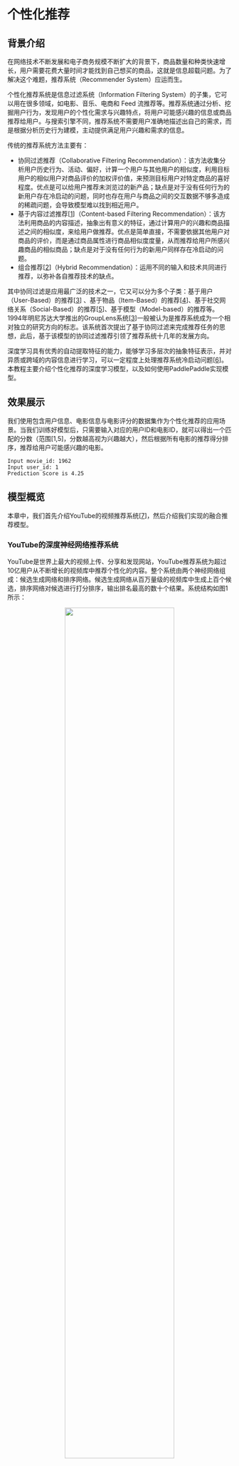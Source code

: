 # 个性化推荐

## 背景介绍

在网络技术不断发展和电子商务规模不断扩大的背景下，商品数量和种类快速增长，用户需要花费大量时间才能找到自己想买的商品，这就是信息超载问题。为了解决这个难题，推荐系统（Recommender System）应运而生。

个性化推荐系统是信息过滤系统（Information Filtering System）的子集，它可以用在很多领域，如电影、音乐、电商和 Feed 流推荐等。推荐系统通过分析、挖掘用户行为，发现用户的个性化需求与兴趣特点，将用户可能感兴趣的信息或商品推荐给用户。与搜索引擎不同，推荐系统不需要用户准确地描述出自己的需求，而是根据分析历史行为建模，主动提供满足用户兴趣和需求的信息。

传统的推荐系统方法主要有：

- 协同过滤推荐（Collaborative Filtering Recommendation）：该方法收集分析用户历史行为、活动、偏好，计算一个用户与其他用户的相似度，利用目标用户的相似用户对商品评价的加权评价值，来预测目标用户对特定商品的喜好程度。优点是可以给用户推荐未浏览过的新产品；缺点是对于没有任何行为的新用户存在冷启动的问题，同时也存在用户与商品之间的交互数据不够多造成的稀疏问题，会导致模型难以找到相近用户。
- 基于内容过滤推荐[[1](#参考文献)]（Content-based Filtering Recommendation）：该方法利用商品的内容描述，抽象出有意义的特征，通过计算用户的兴趣和商品描述之间的相似度，来给用户做推荐。优点是简单直接，不需要依据其他用户对商品的评价，而是通过商品属性进行商品相似度度量，从而推荐给用户所感兴趣商品的相似商品；缺点是对于没有任何行为的新用户同样存在冷启动的问题。
- 组合推荐[[2](#参考文献)]（Hybrid Recommendation）：运用不同的输入和技术共同进行推荐，以弥补各自推荐技术的缺点。

其中协同过滤是应用最广泛的技术之一，它又可以分为多个子类：基于用户 （User-Based）的推荐[[3](#参考文献)] 、基于物品（Item-Based）的推荐[[4](#参考文献)]、基于社交网络关系（Social-Based）的推荐[[5](#参考文献)]、基于模型（Model-based）的推荐等。1994年明尼苏达大学推出的GroupLens系统[[3](#参考文献)]一般被认为是推荐系统成为一个相对独立的研究方向的标志。该系统首次提出了基于协同过滤来完成推荐任务的思想，此后，基于该模型的协同过滤推荐引领了推荐系统十几年的发展方向。

深度学习具有优秀的自动提取特征的能力，能够学习多层次的抽象特征表示，并对异质或跨域的内容信息进行学习，可以一定程度上处理推荐系统冷启动问题[[6](#参考文献)]。本教程主要介绍个性化推荐的深度学习模型，以及如何使用PaddlePaddle实现模型。

## 效果展示

我们使用包含用户信息、电影信息与电影评分的数据集作为个性化推荐的应用场景。当我们训练好模型后，只需要输入对应的用户ID和电影ID，就可以得出一个匹配的分数（范围[1,5]，分数越高视为兴趣越大），然后根据所有电影的推荐得分排序，推荐给用户可能感兴趣的电影。

```
Input movie_id: 1962
Input user_id: 1
Prediction Score is 4.25
```

## 模型概览

本章中，我们首先介绍YouTube的视频推荐系统[[7](#参考文献)]，然后介绍我们实现的融合推荐模型。

### YouTube的深度神经网络推荐系统

YouTube是世界上最大的视频上传、分享和发现网站，YouTube推荐系统为超过10亿用户从不断增长的视频库中推荐个性化的内容。整个系统由两个神经网络组成：候选生成网络和排序网络。候选生成网络从百万量级的视频库中生成上百个候选，排序网络对候选进行打分排序，输出排名最高的数十个结果。系统结构如图1所示：

<p align="center">
<img src="image/YouTube_Overview.png" width="70%" ><br/>
图1. YouTube 推荐系统结构
</p>

#### 候选生成网络（Candidate Generation Network）

候选生成网络将推荐问题建模为一个类别数极大的多类分类问题：对于一个Youtube用户，使用其观看历史（视频ID）、搜索词记录（search tokens）、人口学信息（如地理位置、用户登录设备）、二值特征（如性别，是否登录）和连续特征（如用户年龄）等，对视频库中所有视频进行多分类，得到每一类别的分类结果（即每一个视频的推荐概率），最终输出概率较高的几百个视频。

首先，将观看历史及搜索词记录这类历史信息，映射为向量后取平均值得到定长表示；同时，输入人口学特征以优化新用户的推荐效果，并将二值特征和连续特征归一化处理到[0, 1]范围。接下来，将所有特征表示拼接为一个向量，并输入给非线形多层感知器（MLP，详见[识别数字](https://github.com/PaddlePaddle/book/blob/develop/recognize_digits/README.md)教程）处理。最后，训练时将MLP的输出给softmax做分类，预测时计算用户的综合特征（MLP的输出）与所有视频的相似度，取得分最高的$k$个作为候选生成网络的筛选结果。图2显示了候选生成网络结构。

<p align="center">
<img src="image/Deep_candidate_generation_model_architecture.png" width="70%" ><br/>
图2. 候选生成网络结构
</p>

对于一个用户$U$，预测此刻用户要观看的视频$\omega$为视频$i$的概率公式为：

$$P(\omega=i|u)=\frac{e^{v_{i}u}}{\sum_{j \in V}e^{v_{j}u}}$$

其中$u$为用户$U$的特征表示，$V$为视频库集合，$v_i$为视频库中第$i$个视频的特征表示。$u$和$v_i$为长度相等的向量，两者点积可以通过全连接层实现。

考虑到softmax分类的类别数非常多，为了保证一定的计算效率：1）训练阶段，使用负样本类别采样将实际计算的类别数缩小至数千；2）推荐（预测）阶段，忽略softmax的归一化计算（不影响结果），将类别打分问题简化为点积（dot product）空间中的最近邻（nearest neighbor）搜索问题，取与$u$最近的$k$个视频作为生成的候选。

#### 排序网络（Ranking Network）
排序网络的结构类似于候选生成网络，但是它的目标是对候选进行更细致的打分排序。和传统广告排序中的特征抽取方法类似，这里也构造了大量的用于视频排序的相关特征（如视频 ID、上次观看时间等）。这些特征的处理方式和候选生成网络类似，不同之处是排序网络的顶部是一个加权逻辑回归（weighted logistic regression），它对所有候选视频进行打分，从高到底排序后将分数较高的一些视频返回给用户。

### 融合推荐模型

在下文的电影推荐系统中：

1. 首先，使用用户特征和电影特征作为神经网络的输入，其中：

   - 用户特征融合了四个属性信息，分别是用户ID、性别、职业和年龄。

   - 电影特征融合了三个属性信息，分别是电影ID、电影类型ID和电影名称。

2. 对用户特征，将用户ID映射为维度大小为256的向量表示，输入全连接层，并对其他三个属性也做类似的处理。然后将四个属性的特征表示分别全连接并相加。

3. 对电影特征，将电影ID以类似用户ID的方式进行处理，电影类型ID以向量的形式直接输入全连接层，电影名称用文本卷积神经网络（详见[第5章](https://github.com/PaddlePaddle/book/blob/develop/understand_sentiment/README.md)）得到其定长向量表示。然后将三个属性的特征表示分别全连接并相加。

4. 得到用户和电影的向量表示后，计算二者的余弦相似度作为推荐系统的打分。最后，用该相似度打分和用户真实打分的差异的平方作为该回归模型的损失函数。

<p align="center">

<img src="image/rec_regression_network.png" width="90%" ><br/>
图3. 融合推荐模型 
</p> 

## 数据准备

### 数据介绍与下载

我们以 [MovieLens 百万数据集（ml-1m）](http://files.grouplens.org/datasets/movielens/ml-1m.zip)为例进行介绍。ml-1m 数据集包含了 6,000 位用户对 4,000 部电影的 1,000,000 条评价（评分范围 1~5 分，均为整数），由 GroupLens Research 实验室搜集整理。

您可以运行 `data/getdata.sh` 下载数据，如果数椐获取成功，您将在目录`data/ml-1m`中看到下面的文件：

```
movies.dat  ratings.dat  users.dat  README 
```

- movies.dat：电影特征数据，格式为`电影ID::电影名称::电影类型`
- ratings.dat：评分数据，格式为`用户ID::电影ID::评分::时间戳`
- users.dat：用户特征数据，格式为`用户ID::性别::年龄::职业::邮编`
- README：数据集的详细描述

### 数据预处理

首先安装 Python 第三方库（推荐使用 Virtualenv）：

```shell
pip install -r data/requirements.txt
```

其次在预处理`./preprocess.sh`过程中，我们将字段配置文件`data/config.json`转化为meta配置文件`meta_config.json`，并生成对应的meta文件`meta.bin`，以完成数据文件的序列化。然后再将`ratings.dat`分为训练集、测试集两部分，把它们的地址写入`train.list`和`test.list`。

运行成功后目录`./data` 新增以下文件：

```
meta_config.json  meta.bin  ratings.dat.train  ratings.dat.test  train.list  test.list
```

- meta.bin: meta文件是Python的pickle对象， 存储着电影和用户信息。
- meta_config.json: meta配置文件，用来具体描述如何解析数据集中的每一个字段，由字段配置文件生成。
- ratings.dat.train和ratings.dat.test: 训练集和测试集，训练集已经随机打乱。
- train.list和test.list: 训练集和测试集的文件地址列表。

### 提供数据给 PaddlePaddle

我们使用 Python 接口传递数据给系统，下面 `dataprovider.py` 给出了完整示例。

```python
from paddle.trainer.PyDataProvider2 import *
from common_utils import meta_to_header

def __list_to_map__(lst):  # 将list转为map
    ret_val = dict()
    for each in lst:
        k, v = each
        ret_val[k] = v
    return ret_val

def hook(settings, meta, **kwargs): # 读取meta.bin
    # 定义电影特征
    movie_headers = list(meta_to_header(meta, 'movie'))
    settings.movie_names = [h[0] for h in movie_headers]
    headers = movie_headers
    
    # 定义用户特征
    user_headers = list(meta_to_header(meta, 'user'))
    settings.user_names = [h[0] for h in user_headers]
    headers.extend(user_headers)
    
    # 加载评分信息
    headers.append(("rating", dense_vector(1)))
    
    settings.input_types = __list_to_map__(headers)
    settings.meta = meta
    
@provider(init_hook=hook, cache=CacheType.CACHE_PASS_IN_MEM)
def process(settings, filename):
    with open(filename, 'r') as f:
        for line in f:
            # 从评分文件中读取评分
            user_id, movie_id, score = map(int, line.split('::')[:-1])
            # 将评分平移到[-2, +2]范围内的整数
            score = float(score - 3)
            
            movie_meta = settings.meta['movie'][movie_id]
            user_meta = settings.meta['user'][user_id]

            # 添加电影ID与电影特征
            outputs = [('movie_id', movie_id - 1)]
            for i, each_meta in enumerate(movie_meta):
                outputs.append((settings.movie_names[i + 1], each_meta))
            
            # 添加用户ID与用户特征
            outputs.append(('user_id', user_id - 1))
            for i, each_meta in enumerate(user_meta):
                outputs.append((settings.user_names[i + 1], each_meta))
            
            # 添加评分
            outputs.append(('rating', [score]))
            # 将数据返回给 paddle
            yield __list_to_map__(outputs)
```

## 模型配置说明

### 数据定义

加载`meta.bin`文件并定义通过`define_py_data_sources2`从dataprovider中读入数据：

```python
from paddle.trainer_config_helpers import *

try:
    import cPickle as pickle
except ImportError:
    import pickle

is_predict = get_config_arg('is_predict', bool, False)

META_FILE = 'data/meta.bin'

# 加载 meta 文件
with open(META_FILE, 'rb') as f:
    meta = pickle.load(f)

if not is_predict:
    define_py_data_sources2(
        'data/train.list',
        'data/test.list',
        module='dataprovider',
        obj='process',
        args={'meta': meta})
```

### 算法配置

这里我们设置了batch size、网络初始学习率和RMSProp自适应优化方法。

```python
settings(
    batch_size=1600, learning_rate=1e-3, learning_method=RMSPropOptimizer())
```

### 模型结构

1. 定义数据输入和参数维度。

   ```python
   movie_meta = meta['movie']['__meta__']['raw_meta']
   user_meta = meta['user']['__meta__']['raw_meta']

   movie_id = data_layer('movie_id', size=movie_meta[0]['max'])    # 电影ID
   title = data_layer('title', size=len(movie_meta[1]['dict']))    # 电影名称
   genres = data_layer('genres', size=len(movie_meta[2]['dict']))  # 电影类型
   user_id = data_layer('user_id', size=user_meta[0]['max'])	    # 用户ID
   gender = data_layer('gender', size=len(user_meta[1]['dict']))   # 用户性别
   age = data_layer('age', size=len(user_meta[2]['dict']))			# 用户年龄
   occupation = data_layer('occupation', size=len(user_meta[3]['dict'])) # 用户职业

   embsize = 256  # 向量维度
   ```

2. 构造“电影”特征。

   ```python
   # 电影ID和电影类型分别映射到其对应的特征隐层（256维）。
   movie_id_emb = embedding_layer(input=movie_id, size=embsize)
   movie_id_hidden = fc_layer(input=movie_id_emb, size=embsize)

   genres_emb = fc_layer(input=genres, size=embsize)

   # 对于电影名称，一个ID序列表示的词语序列，在输入卷积层后，
   # 将得到每个时间窗口的特征（序列特征），然后通过在时间维度
   # 降采样得到固定维度的特征，整个过程在text_conv_pool实现
   title_emb = embedding_layer(input=title, size=embsize)
   title_hidden = text_conv_pool(
       input=title_emb, context_len=5, hidden_size=embsize)

   # 将三个属性的特征表示分别全连接并相加，结果即是电影特征的最终表示
   movie_feature = fc_layer(
       input=[movie_id_hidden, title_hidden, genres_emb], size=embsize)
   ```

3. 构造“用户”特征。

   ```python
   # 将用户ID，性别，职业，年龄四个属性分别映射到其特征隐层。
   user_id_emb = embedding_layer(input=user_id, size=embsize)
   user_id_hidden = fc_layer(input=user_id_emb, size=embsize)

   gender_emb = embedding_layer(input=gender, size=embsize)
   gender_hidden = fc_layer(input=gender_emb, size=embsize)

   age_emb = embedding_layer(input=age, size=embsize)
   age_hidden = fc_layer(input=age_emb, size=embsize)

   occup_emb = embedding_layer(input=occupation, size=embsize)
   occup_hidden = fc_layer(input=occup_emb, size=embsize)

   # 同样将这四个属性分别全连接并相加形成用户特征的最终表示。
   user_feature = fc_layer(
       input=[user_id_hidden, gender_hidden, age_hidden, occup_hidden],
       size=embsize)
   ```

4. 计算余弦相似度，定义损失函数和网络输出。

   ```python
   similarity = cos_sim(a=movie_feature, b=user_feature, scale=2)

   # 训练时，采用regression_cost作为损失函数计算回归误差代价，并作为网络的输出。
   # 预测时，网络的输出即为余弦相似度。
   if not is_predict:
       lbl=data_layer('rating', size=1)
   	cost=regression_cost(input=similarity, label=lbl)
   	outputs(cost)
   else:
       outputs(similarity)
   ```

## 训练模型

执行`sh train.sh` 开始训练模型，将日志写入文件 `log.txt` 并打印在屏幕上。其中指定了总共需要执行 50 个pass。

```shell
set -e
paddle train \
    --config=trainer_config.py \		 # 神经网络配置文件
    --save_dir=./output \				 # 模型保存路径
    --use_gpu=false \					 # 是否使用GPU(默认不使用)
    --trainer_count=4\					 # 一台机器上面的线程数量
    --test_all_data_in_one_period=true \ # 每个训练周期训练一次所有数据，否则每个训练周期测试batch_size个batch数据
    --log_period=100 \					 # 训练log_period个batch后打印日志
    --dot_period=1 \					 # 每训练dot_period个batch后打印一个"."
    --num_passes=50  2>&1 | tee 'log.txt'
```

成功的输出类似如下：

```bash
I0117 01:01:48.585651  9998 TrainerInternal.cpp:165]  Batch=100 samples=160000 AvgCost=0.600042 CurrentCost=0.600042 Eval:  CurrentEval:
...................................................................................................
I0117 01:02:53.821918  9998 TrainerInternal.cpp:165]  Batch=200 samples=320000 AvgCost=0.602855 CurrentCost=0.605668 Eval:  CurrentEval:
...................................................................................................
I0117 01:03:58.937922  9998 TrainerInternal.cpp:165]  Batch=300 samples=480000 AvgCost=0.605199 CurrentCost=0.609887 Eval:  CurrentEval:
...................................................................................................
I0117 01:05:04.083251  9998 TrainerInternal.cpp:165]  Batch=400 samples=640000 AvgCost=0.608693 CurrentCost=0.619175 Eval:  CurrentEval:
...................................................................................................
I0117 01:06:09.155859  9998 TrainerInternal.cpp:165]  Batch=500 samples=800000 AvgCost=0.613273 CurrentCost=0.631591 Eval:  CurrentEval:
.................................................................I0117 01:06:51.109654  9998 TrainerInternal.cpp:181]
 Pass=49 Batch=565 samples=902826 AvgCost=0.614772 Eval:
I0117 01:07:04.205142  9998 Tester.cpp:115]  Test samples=97383 cost=0.721995 Eval:
I0117 01:07:04.205281  9998 GradientMachine.cpp:113] Saving parameters to ./output/pass-00049
```

## 应用模型

在训练了几轮以后，您可以对模型进行评估。运行以下命令，可以通过选择最小训练误差的一轮参数得到最好轮次的模型。

```shell
./evaluate.py log.txt
```

您将看到：

```shell
Best pass is 00036, error is 0.719281, which means predict get error as 0.424052
evaluating from pass output/pass-00036
```

预测任何用户对于任何一部电影评价的命令如下：

```shell
python prediction.py 'output/pass-00036/'
```

预测程序将读取用户的输入，然后输出预测分数。您会看到如下命令行界面：

```
Input movie_id: 1962
Input user_id: 1
Prediction Score is 4.25
```

## 总结

本章介绍了传统的推荐系统方法和YouTube的深度神经网络推荐系统，并以电影推荐为例，使用PaddlePaddle训练了一个个性化推荐神经网络模型。推荐系统几乎涵盖了电商系统、社交网络、广告推荐、搜索引擎等领域的方方面面，而在图像处理、自然语言处理等领域已经发挥重要作用的深度学习技术，也将会在推荐系统领域大放异彩。

## 参考文献

1. [Peter Brusilovsky](https://en.wikipedia.org/wiki/Peter_Brusilovsky) (2007). *The Adaptive Web*. p. 325.
2. Robin Burke , [Hybrid Web Recommender Systems](http://www.dcs.warwick.ac.uk/~acristea/courses/CS411/2010/Book%20-%20The%20Adaptive%20Web/HybridWebRecommenderSystems.pdf), pp. 377-408, The Adaptive Web, Peter Brusilovsky, Alfred Kobsa, Wolfgang Nejdl (Ed.), Lecture Notes in Computer Science, Springer-Verlag, Berlin, Germany, Lecture Notes in Computer Science, Vol. 4321, May 2007, 978-3-540-72078-2.
3. P. Resnick, N. Iacovou, etc. “[GroupLens: An Open Architecture for Collaborative Filtering of Netnews](http://ccs.mit.edu/papers/CCSWP165.html)”, Proceedings of ACM Conference on Computer Supported Cooperative Work, CSCW 1994. pp.175-186.
4. Sarwar, Badrul, et al. "[Item-based collaborative filtering recommendation algorithms.](http://files.grouplens.org/papers/www10_sarwar.pdf)" *Proceedings of the 10th international conference on World Wide Web*. ACM, 2001.
5. Kautz, Henry, Bart Selman, and Mehul Shah. "[Referral Web: combining social networks and collaborative filtering.](http://www.cs.cornell.edu/selman/papers/pdf/97.cacm.refweb.pdf)" Communications of the ACM 40.3 (1997): 63-65. APA
6. Yuan, Jianbo, et al. ["Solving Cold-Start Problem in Large-scale Recommendation Engines: A Deep Learning Approach."](https://arxiv.org/pdf/1611.05480v1.pdf) *arXiv preprint arXiv:1611.05480* (2016).
7. Covington P, Adams J, Sargin E. [Deep neural networks for youtube recommendations](https://static.googleusercontent.com/media/research.google.com/zh-CN//pubs/archive/45530.pdf)[C]//Proceedings of the 10th ACM Conference on Recommender Systems. ACM, 2016: 191-198.

<br/>
<a rel="license" href="http://creativecommons.org/licenses/by-nc-sa/4.0/"><img alt="知识共享许可协议" style="border-width:0" src="https://i.creativecommons.org/l/by-nc-sa/4.0/88x31.png" /></a><br /><span xmlns:dct="http://purl.org/dc/terms/" href="http://purl.org/dc/dcmitype/Text" property="dct:title" rel="dct:type">本教程</span> 由 <a xmlns:cc="http://creativecommons.org/ns#" href="http://book.paddlepaddle.org" property="cc:attributionName" rel="cc:attributionURL">PaddlePaddle</a> 创作，采用 <a rel="license" href="http://creativecommons.org/licenses/by-nc-sa/4.0/">知识共享 署名-非商业性使用-相同方式共享 4.0 国际 许可协议</a>进行许可。
